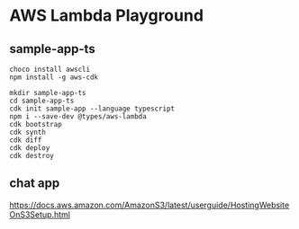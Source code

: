 # AWS Lambda Playground

## sample-app-ts

```
choco install awscli
npm install -g aws-cdk
```

```
mkdir sample-app-ts
cd sample-app-ts
cdk init sample-app --language typescript
npm i --save-dev @types/aws-lambda
cdk bootstrap
cdk synth
cdk diff
cdk deploy
cdk destroy
```

## chat app

https://docs.aws.amazon.com/AmazonS3/latest/userguide/HostingWebsiteOnS3Setup.html